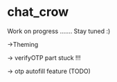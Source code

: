# chat_crow

Work on progress ....... Stay tuned :)

->Theming

-> verifyOTP part stuck !!!

-> otp autofill feature (TODO)
